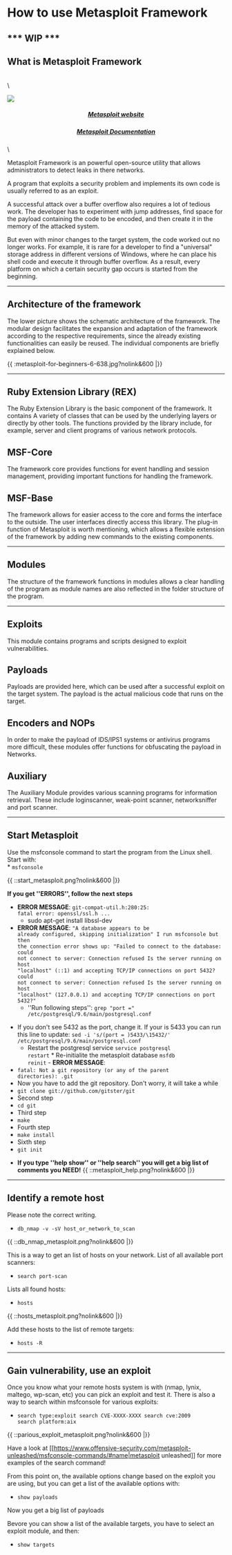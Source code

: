 # How to use Metasploit Framework #

## *** WIP *** ##

## What is Metasploit Framework ##

\
\

<img src="https://www.metasploit.com/includes/images/metasploit-r7-logo.svg">
<a href="https://www.metasploit.com"><h5 style="text-align: center;">Metasploit website</h5></a>
<a href="https://docs.rapid7.com/metasploit/"><h5 style="text-align: center;">Metasploit Documentation</h5></a>

\

Metasploit Framework is an powerful open-source utility that allows administrators to detect leaks in there networks.

A program that exploits a security problem and implements its own code is usually referred to as an exploit.

A successful attack over a buffer overflow also requires a lot of tedious work. The developer has to experiment with jump addresses, find space for the payload containing the code to be encoded, and then create it in the memory of the attacked system.

But even with minor changes to the target system, the code worked out no longer works. For example, it is rare for a developer to find a "universal" storage address in different versions of Windows, where he can place his shell code and execute it through buffer overflow.
As a result, every platform on which a certain security gap occurs is started from the beginning.

----

## Architecture of the framework ##

The lower picture shows the schematic architecture of the framework. The modular design facilitates the expansion and adaptation of the framework according to the respective requirements, since the already existing functionalities can easily be reused. The individual components are briefly explained below.

{{ :metasploit-for-beginners-6-638.jpg?nolink&600 |}}

----

## Ruby Extension Library (REX) ##

The Ruby Extension Library is the basic component of the framework. It contains
A variety of classes that can be used by the underlying layers or directly by other tools. The functions provided by the library include, for example, server and client programs of various network protocols.

## MSF-Core ##

The framework core provides functions for event handling and session management, providing important functions for handling the framework.

## MSF-Base ##

The framework allows for easier access to the core and forms the interface to the outside. The user interfaces directly access this library.
The plug-in function of Metasploit is worth mentioning, which allows a flexible extension of the framework by adding new commands to the existing components. 

----

## Modules ##

The structure of the framework functions in modules allows a clear handling of the program as module names are also reflected in the folder structure of the program.

----

## Exploits ##

This module contains programs and scripts designed to exploit vulnerabilities.

## Payloads ##

Payloads are provided here, which can be used after a successful exploit on the target system. The payload is the actual malicious code that runs on the target.

## Encoders and NOPs ##

In order to make the payload of IDS/IPS1 systems or antivirus programs more difficult, these modules offer functions for obfuscating the payload in Networks.

## Auxiliary ##

The Auxiliary Module provides various scanning programs for information retrieval. These include loginscanner, weak-point scanner, networksniffer and port scanner.

----

## Start Metasploit ##

Use the msfconsole command to start the program from the Linux shell.
Start with:  
         * <code>msfconsole</code>


{{ ::start_metasploit.png?nolink&600 |}}

**If you get ''ERRORS'', follow the next steps**

  -  **ERROR MESSAGE**: <code>git-compat-util.h:280:25: fatal error: openssl/ssl.h ...</code>
     * sudo apt-get install libssl-dev
  -  **ERROR MESSAGE**: <code>"A database appears to be already configured, skipping initialization"
I run msfconsole but then the connection error shows up:
"Failed to connect to the database: could not connect to server:
Connection refused Is the server running on host "localhost" (::1) and accepting TCP/IP connections on port 5432?
could not connect to server: Connection refused Is the server running on host "localhost" (127.0.0.1) 
and accepting TCP/IP connections on port 5432?"</code>  
     * ''Run following steps'':
           <code>grep "port =" /etc/postgresql/9.6/main/postgresql.conf</code>
  * If you don't see 5432 as the port, change it. If your is 5433 you can run this line to update:
           <code>sed -i 's/\(port = \)5433/\15432/' /etc/postgresql/9.6/main/postgresql.conf</code>
     * Restart the postgresql service
           <code>service postgresql restart</code>
             * Re-initialite the metasploit database
           <code>msfdb reinit</code>
             - **ERROR MESSAGE**:
  * <code>fatal: Not a git repository (or any of the parent directories): .git</code>
  * Now you have to add the git repository. Don't worry, it will take a while
  * <code>git clone git://github.com/gitster/git</code>
  * Second step
  * <code>cd git</code>
  * Third step
  * <code>make</code>
  * Fourth step
  * <code>make install</code>
  * Sixth step
  * <code>git init</code>

  - **If you type ''help show'' or ''help search'' you will get a big list of comments you NEED!**
{{ ::metasploit_help.png?nolink&600 |}}

----

## **Identify a remote host** ##

Please note the correct writing.

  * <code>db_nmap -v -sV host_or_network_to_scan</code>

{{ ::db_nmap_metasploit.png?nolink&600 |}}

This is a way to get an list of hosts on your network. List of all available port scanners:

  * <code>search port-scan</code>

Lists all found hosts:

  * <code>hosts</code>

{{ ::hosts_metasploit.png?nolink&600 |}}

Add these hosts to the list of remote targets:

  * <code>hosts -R</code>

----

## **Gain vulnerability, use an exploit** ##

Once you know what your remote hosts system is with (nmap, lynix, maltego, wp-scan, etc) you can pick an exploit and test it. There is also a way to search within msfconsole for various exploits:

  * <code>search type:exploit
search CVE-XXXX-XXXX
search cve:2009
search platform:aix</code>

{{ ::parious_exploit_metasploit.png?nolink&600 |}}

Have a look at [[https://www.offensive-security.com/metasploit-unleashed/msfconsole-commands/#name|metasploit unleashed]] for more examples of the search command!

From this point on, the available options change based on the exploit you are using, but you can get a list of the available options with:

  * <code>show payloads</code>

Now you get a big list of payloads

Bevore you can show a list of the available targets, you have to select an exploit module, and then:

  * <code>show targets</code>
